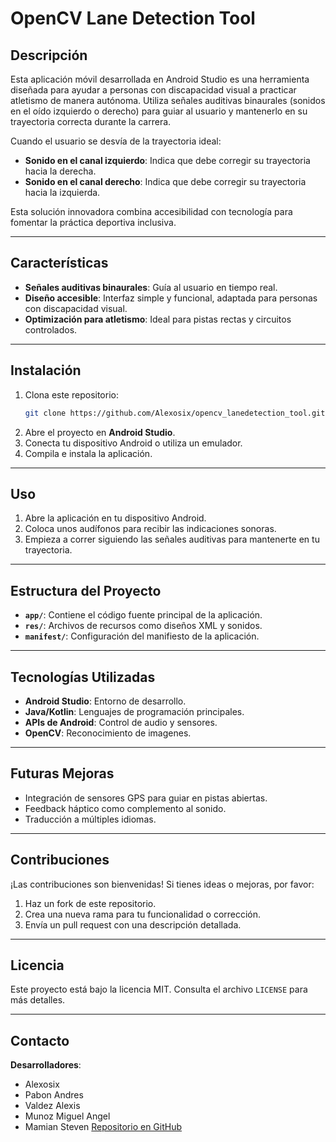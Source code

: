 # OpenCV Lane Detection Tool

## Descripción
Esta aplicación móvil desarrollada en Android Studio es una herramienta diseñada para ayudar a personas con discapacidad visual a practicar atletismo de manera autónoma. Utiliza señales auditivas binaurales (sonidos en el oído izquierdo o derecho) para guiar al usuario y mantenerlo en su trayectoria correcta durante la carrera.

Cuando el usuario se desvía de la trayectoria ideal:
- **Sonido en el canal izquierdo**: Indica que debe corregir su trayectoria hacia la derecha.
- **Sonido en el canal derecho**: Indica que debe corregir su trayectoria hacia la izquierda.

Esta solución innovadora combina accesibilidad con tecnología para fomentar la práctica deportiva inclusiva.

---

## Características
- **Señales auditivas binaurales**: Guía al usuario en tiempo real.
- **Diseño accesible**: Interfaz simple y funcional, adaptada para personas con discapacidad visual.
- **Optimización para atletismo**: Ideal para pistas rectas y circuitos controlados.

---

## Instalación
1. Clona este repositorio:
   ```bash
   git clone https://github.com/Alexosix/opencv_lanedetection_tool.git
   ```
2. Abre el proyecto en **Android Studio**.
3. Conecta tu dispositivo Android o utiliza un emulador.
4. Compila e instala la aplicación.

---

## Uso
1. Abre la aplicación en tu dispositivo Android.
2. Coloca unos audífonos para recibir las indicaciones sonoras.
3. Empieza a correr siguiendo las señales auditivas para mantenerte en tu trayectoria.

---

## Estructura del Proyecto
- **`app/`**: Contiene el código fuente principal de la aplicación.
- **`res/`**: Archivos de recursos como diseños XML y sonidos.
- **`manifest/`**: Configuración del manifiesto de la aplicación.

---

## Tecnologías Utilizadas
- **Android Studio**: Entorno de desarrollo.
- **Java/Kotlin**: Lenguajes de programación principales.
- **APIs de Android**: Control de audio y sensores.
- **OpenCV**: Reconocimiento de imagenes.

---

## Futuras Mejoras
- Integración de sensores GPS para guiar en pistas abiertas.
- Feedback háptico como complemento al sonido.
- Traducción a múltiples idiomas.

---

## Contribuciones
¡Las contribuciones son bienvenidas! Si tienes ideas o mejoras, por favor:
1. Haz un fork de este repositorio.
2. Crea una nueva rama para tu funcionalidad o corrección.
3. Envía un pull request con una descripción detallada.

---

## Licencia
Este proyecto está bajo la licencia MIT. Consulta el archivo `LICENSE` para más detalles.

---

## Contacto
**Desarrolladores**:
- Alexosix
- Pabon Andres
- Valdez Alexis
- Munoz Miguel Angel
- Mamian Steven 
[Repositorio en GitHub](https://github.com/Alexosix/opencv_lanedetection_tool)
